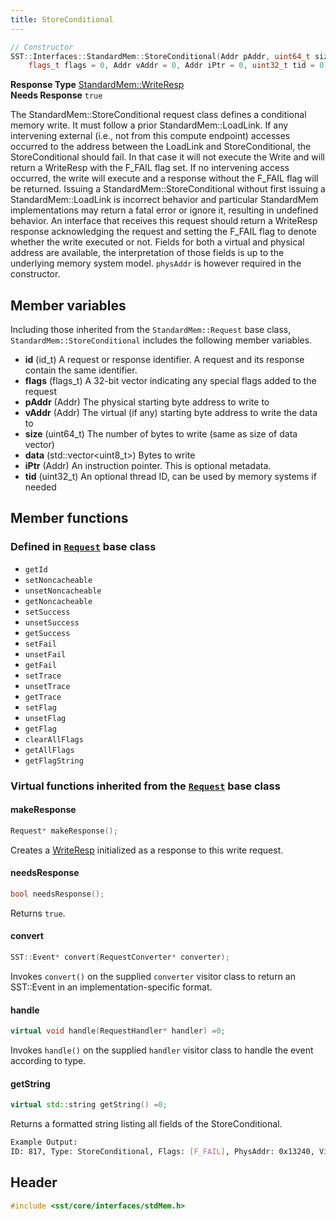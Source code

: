 ```yaml
---
title: StoreConditional
---
```


```cpp
// Constructor
SST::Interfaces::StandardMem::StoreConditional(Addr pAddr, uint64_t size, std::vector<uint8_t> data, 
    flags_t flags = 0, Addr vAddr = 0, Addr iPtr = 0, uint32_t tid = 0);
```
**Response Type** [StandardMem::WriteResp](writeresp)  &nbsp;  
**Needs Response** `true`

The StandardMem::StoreConditional request class defines a conditional memory write. It must follow a prior StandardMem::LoadLink. If any intervening external (i.e., not from this compute endpoint) accesses occurred to the address between the LoadLink and StoreConditional, the StoreConditional should fail. In that case it will not execute the Write and will return a WriteResp with the F_FAIL flag set. If no intervening access occurred, the write will execute and a response without the F_FAIL flag will be returned. Issuing a StandardMem::StoreConditional without first issuing a StandardMem::LoadLink is incorrect behavior and particular StandardMem implementations may return a fatal error or ignore it, resulting in undefined behavior. An interface that receives this request should return a WriteResp response acknowledging the request and setting the F_FAIL flag to denote whether the write executed or not. Fields for both a virtual and physical address are available, the interpretation of those fields is up to the underlying memory system model. `physAddr` is however required in the constructor. 

## Member variables
Including those inherited from the `StandardMem::Request` base class, `StandardMem::StoreConditional` includes the following member variables.
* **id** (id_t) A request or response identifier. A request and its response contain the same identifier.
* **flags** (flags_t) A 32-bit vector indicating any special flags added to the request
* **pAddr** (Addr) The physical starting byte address to write to
* **vAddr** (Addr) The virtual (if any) starting byte address to write the data to
* **size** (uint64_t) The number of bytes to write (same as size of data vector)
* **data** (std::vector<uint8_t\>) Bytes to write
* **iPtr** (Addr) An instruction pointer. This is optional metadata.
* **tid** (uint32_t) An optional thread ID, can be used by memory systems if needed

## Member functions
### Defined in [`Request`](class) base class
* `getId`
* `setNoncacheable`
* `unsetNoncacheable`
* `getNoncacheable`
* `setSuccess`
* `unsetSuccess`
* `getSuccess`
* `setFail`
* `unsetFail`
* `getFail`
* `setTrace`
* `unsetTrace`
* `getTrace`
* `setFlag`
* `unsetFlag`
* `getFlag`
* `clearAllFlags`
* `getAllFlags`
* `getFlagString`

### Virtual functions inherited from the [`Request`](class) base class
#### makeResponse
```cpp
Request* makeResponse();
```
Creates a [WriteResp](writeresp) initialized as a response to this write request. 

#### needsResponse
```cpp
bool needsResponse();
```
Returns `true`.

#### convert
```cpp
SST::Event* convert(RequestConverter* converter);
```
Invokes `convert()` on the supplied `converter` visitor class to return an SST::Event in an implementation-specific format.

#### handle
```cpp
virtual void handle(RequestHandler* handler) =0;
```
Invokes `handle()` on the supplied `handler` visitor class to handle the event according to type.


#### getString
```cpp
virtual std::string getString() =0;
```
Returns a formatted string listing all fields of the StoreConditional.
```sh
Example Output:
ID: 817, Type: StoreConditional, Flags: [F_FAIL], PhysAddr: 0x13240, VirtAddr: 0x13240, Size: 4, InstPtr: 0x10ed8, ThreadID: 0, Payload: 0x48656c6c
```


## Header
```cpp
#include <sst/core/interfaces/stdMem.h>
```